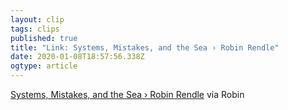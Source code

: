 ```yaml
---
layout: clip 
tags: clips 
published: true 
title: "Link: Systems, Mistakes, and the Sea › Robin Rendle" 
date: 2020-01-08T18:57:56.338Z 
ogtype: article 
---
```

[Systems, Mistakes, and the Sea › Robin Rendle]() 
via Robin